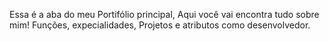 Essa é a aba do meu Portifólio principal, Aqui você vai encontra tudo sobre mim!
Funções, expecialidades, Projetos e atributos como desenvolvedor.
